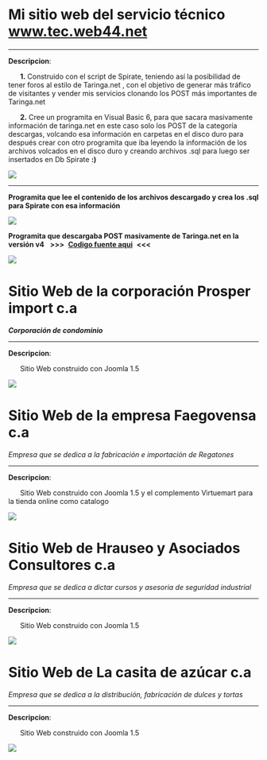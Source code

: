 # Mi sitio web del servicio técnico www.tec.web44.net #

----------
**Descripcion**: 
	
      **1.**  Construido con el script de Spirate, teniendo así la posibilidad de tener foros al estilo de Taringa.net , con el objetivo de generar más tráfico de visitantes y vender mis servicios clonando los POST más importantes de Taringa.net

      **2.** Cree un programita en Visual Basic 6, para que sacara masivamente información de taringa.net en este caso solo los POST  de la categoría descargas, volcando esa información en carpetas en el disco duro para después crear con otro programita que iba leyendo la información de los archivos volcados en el disco duro y creando archivos .sql para luego ser insertados en Db Spirate **:)**



![](https://raw.githubusercontent.com/dennysjmarquez/portfolio/master/2011/tecweb44-web.png)


----------


**Programita que lee el contenido de los archivos descargado y crea los .sql para Spirate con esa información**

![](https://raw.githubusercontent.com/dennysjmarquez/portfolio/master/2011/spirate_taringa_sql.jpg)


**Programita que descargaba POST masivamente de Taringa.net en la versión v4**
  
  **>>>**  [**Codigo fuente aqui**](https://github.com/dennysjmarquez/SOURCE-CODE-descargar-post-masivamente-de-taringa-visual-basic-6)  **<<<**  

![](https://raw.githubusercontent.com/dennysjmarquez/portfolio/master/2011/taringa_post_downloads_msivo.jpg)

# Sitio Web de la corporación Prosper import c.a #
***Corporación de condominio***

----------

**Descripcion**:

      Sitio Web construido con Joomla 1.5

![](https://raw.githubusercontent.com/dennysjmarquez/portfolio/master/2011/Prosper-web.png)

# Sitio Web de la empresa Faegovensa c.a #
*Empresa que se dedica a la fabricación e importación de Regatones*

----------

**Descripcion**:

      Sitio Web construido con Joomla 1.5 y el  complemento Virtuemart para la tienda online como catalogo



![](https://raw.githubusercontent.com/dennysjmarquez/portfolio/master/2011/faegovensa-web.png)

# Sitio Web de Hrauseo y Asociados Consultores c.a #
*Empresa que se dedica a dictar cursos y asesoria  de seguridad industrial*

----------

**Descripcion**:

      Sitio Web construido con Joomla 1.5

![](https://raw.githubusercontent.com/dennysjmarquez/portfolio/master/2011/hrauseoconsultores-web.png)

# Sitio Web de La casita de azúcar c.a #
*Empresa que se dedica a la distribución, fabricación de dulces y tortas*

----------

**Descripcion**:

      Sitio Web construido con Joomla 1.5

![](https://raw.githubusercontent.com/dennysjmarquez/portfolio/master/2011/lacasitadeazucar-web.png)
